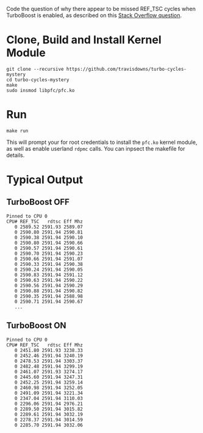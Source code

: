 Code the question of why there appear to be missed REF_TSC cycles when TurboBoost is enabled, 
as described on this [Stack Overflow question](https://stackoverflow.com/q/45472147/149138).

# Clone, Build and Install Kernel Module

```
git clone --recursive https://github.com/travisdowns/turbo-cycles-mystery
cd turbo-cycles-mystery
make
sudo insmod libpfc/pfc.ko
```

# Run
```
make run
```

This will prompt your for root credentials to install the `pfc.ko` kernel module, as well as enable userland
`rdpmc` calls. You can inpsect the makefile for details.

# Typical Output

## TurboBoost OFF

```
Pinned to CPU 0
CPU# REF_TSC   rdtsc Eff Mhz
   0 2589.52 2591.93 2589.07
   0 2590.80 2591.94 2590.81
   0 2590.38 2591.94 2590.10
   0 2590.80 2591.94 2590.66
   0 2590.57 2591.94 2590.61
   0 2590.70 2591.94 2590.23
   0 2590.66 2591.94 2591.07
   0 2590.33 2591.94 2590.38
   0 2590.24 2591.94 2590.05
   0 2590.83 2591.94 2591.12
   0 2590.63 2591.94 2590.22
   0 2590.56 2591.94 2590.29
   0 2590.88 2591.94 2590.82
   0 2590.35 2591.94 2588.98
   0 2590.71 2591.94 2590.67
   ...
```

## TurboBoost ON

```
Pinned to CPU 0
CPU# REF_TSC   rdtsc Eff Mhz
   0 2451.80 2591.93 3238.33
   0 2452.46 2591.94 3240.19
   0 2478.53 2591.94 3303.37
   0 2482.48 2591.94 3299.19
   0 2461.07 2591.93 3274.17
   0 2445.60 2591.94 3247.31
   0 2452.25 2591.94 3259.14
   0 2460.98 2591.94 3252.05
   0 2491.09 2591.94 3221.34
   0 2347.04 2591.94 3110.03
   0 2296.06 2591.94 2976.21
   0 2289.50 2591.94 3015.82
   0 2289.61 2591.94 3032.19
   0 2278.37 2591.94 3014.59
   0 2285.70 2591.94 3032.06
```


